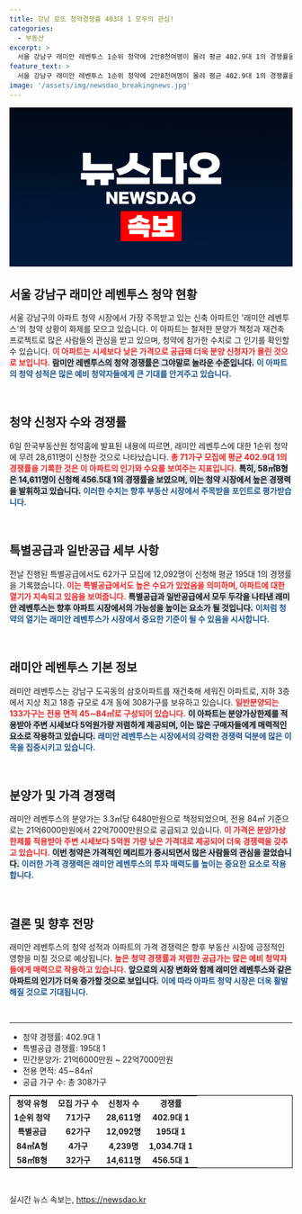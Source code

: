 ```yaml
---
title: 강남 로또 청약경쟁률 403대 1 모두의 관심!
categories:
  - 부동산
excerpt: >
  서울 강남구 래미안 레벤투스 1순위 청약에 2만8천여명이 몰려 평균 402.9대 1의 경쟁률을 기록했다. 5억원 이상 저렴한 가격으로 뜨거운 관심을 받고 있는 이 아파트의 특별공급도 폭발적인 반응을 보였다.
feature_text: >
  서울 강남구 래미안 레벤투스 1순위 청약에 2만8천여명이 몰려 평균 402.9대 1의 경쟁률을 기록했다. 5억원 이상 저렴한 가격으로 뜨거운 관심을 받고 있는 이 아파트의 특별공급도 폭발적인 반응을 보였다.
image: '/assets/img/newsdao_breakingnews.jpg'
---
```


<p><img src="/assets/img/newsdao_breakingnews.jpg" alt="ontimetimes 속보" /></p>

<h2 data-ke-size="size26">서울 강남구 래미안 레벤투스 청약 현황</h2>

<p data-ke-size="size16">서울 강남구의 아파트 청약 시장에서 가장 주목받고 있는 신축 아파트인 '래미안 레벤투스'의 청약 상황이 화제를 모으고 있습니다. 이 아파트는 철저한 분양가 책정과 재건축 프로젝트로 많은 사람들의 관심을 받고 있으며, 청약에 참가한 수치로 그 인기를 확인할 수 있습니다. <b><span style="color: #ee2323;">이 아파트는 시세보다 낮은 가격으로 공급돼 더욱 분양 신청자가 몰린 것으로 보입니다.</span></b> <b><span style="background-color: #21538527;">람미안 레벤투스의 청약 경쟁률은 그야말로 놀라운 수준입니다.</span></b> <b><span style="color: #1a5490;">이 아파트의 청약 성적은 많은 예비 청약자들에게 큰 기대를 안겨주고 있습니다.</span></b></p>

<p data-ke-size="size16">&nbsp;</p>

<h2>청약 신청자 수와 경쟁률</h2>

<p data-ke-size="size16">6일 한국부동산원 청약홈에 발표된 내용에 따르면, 래미안 레벤투스에 대한 1순위 청약에 무려 28,611명이 신청한 것으로 나타났습니다. <b><span style="color: #ee2323;">총 71가구 모집에 평균 402.9대 1의 경쟁률을 기록한 것은 이 아파트의 인기와 수요를 보여주는 지표입니다.</span></b> <b><span style="background-color: #21538527;">특히, 58㎡B형은 14,611명이 신청해 456.5대 1의 경쟁률을 보였으며, 이는 청약 시장에서 높은 경쟁력을 발휘하고 있습니다.</span></b> <b><span style="color: #1a5490;">이러한 수치는 향후 부동산 시장에서 주목받을 포인트로 평가받습니다.</span></b></p>

<p data-ke-size="size16">&nbsp;</p>

<h2>특별공급과 일반공급 세부 사항</h2>

<p data-ke-size="size16">전날 진행된 특별공급에서도 62가구 모집에 12,092명이 신청해 평균 195대 1의 경쟁률을 기록했습니다. <b><span style="color: #ee2323;">이는 특별공급에서도 높은 수요가 있었음을 의미하며, 아파트에 대한 열기가 지속되고 있음을 보여줍니다.</span></b> <b><span style="background-color: #21538527;">특별공급과 일반공급에서 모두 두각을 나타낸 래미안 레벤투스는 향후 아파트 시장에서의 가능성을 높이는 요소가 될 것입니다.</span></b> <b><span style="color: #1a5490;">이처럼 청약의 열기는 래미안 레벤투스가 시장에서 중요한 기준이 될 수 있음을 시사합니다.</span></b></p>

<p data-ke-size="size16">&nbsp;</p>

<h2>래미안 레벤투스 기본 정보</h2>

<p data-ke-size="size16">래미안 레벤투스는 강남구 도곡동의 삼호아파트를 재건축해 세워진 아파트로, 지하 3층에서 지상 최고 18층 규모로 4개 동에 308가구를 보유하고 있습니다. <b><span style="color: #ee2323;">일반분양되는 133가구는 전용 면적 45∼84㎡로 구성되어 있습니다.</span></b> <b><span style="background-color: #21538527;">이 아파트는 분양가상한제를 적용받아 주변 시세보다 5억원가량 저렴하게 제공되며, 이는 많은 구매자들에게 매력적인 요소로 작용하고 있습니다.</span></b> <b><span style="color: #1a5490;">래미안 레벤투스는 시장에서의 강력한 경쟁력 덕분에 많은 이목을 집중시키고 있습니다.</span></b></p>

<p data-ke-size="size16">&nbsp;</p>

<h2>분양가 및 가격 경쟁력</h2>

<p data-ke-size="size16">래미안 레벤투스의 분양가는 3.3㎡당 6480만원으로 책정되었으며, 전용 84㎡ 기준으로는 21억6000만원에서 22억7000만원으로 공급되고 있습니다. <b><span style="color: #ee2323;">이 가격은 분양가상한제를 적용받아 주변 시세보다 5억원 가량 낮은 가격대로 제공되어 더욱 경쟁력을 갖추고 있습니다.</span></b> <b><span style="background-color: #21538527;">이번 청약은 가격적인 메리트가 중시되면서 많은 사람들의 관심을 끌었습니다.</span></b> <b><span style="color: #1a5490;">이러한 가격 경쟁력은 래미안 레벤투스의 투자 매력도를 높이는 중요한 요소로 작용합니다.</span></b></p>

<p data-ke-size="size16">&nbsp;</p>

<h2>결론 및 향후 전망</h2>

<p data-ke-size="size16">래미안 레벤투스의 청약 성적과 아파트의 가격 경쟁력은 향후 부동산 시장에 긍정적인 영향을 미칠 것으로 예상됩니다. <b><span style="color: #ee2323;">높은 청약 경쟁률과 저렴한 공급가는 많은 예비 청약자들에게 매력으로 작용하고 있습니다.</span></b> <b><span style="background-color: #21538527;">앞으로의 시장 변화와 함께 래미안 레벤투스와 같은 아파트의 인기가 더욱 증가할 것으로 보입니다.</span></b> <b><span style="color: #1a5490;">이에 따라 아파트 청약 시장은 더욱 활발해질 것으로 기대됩니다.</span></b></p>

<p data-ke-size="size16">&nbsp;</p>

<hr />

<ul>
    <li>청약 경쟁률: 402.9대 1</li>
    <li>특별공급 경쟁률: 195대 1</li>
    <li>민간분양가: 21억6000만원 ~ 22억7000만원</li>
    <li>전용 면적: 45∼84㎡</li>
    <li>공급 가구 수: 총 308가구</li>
</ul>

<table style="width: 100%; border-collapse: collapse; border: 1px solid black;">
    <tr>
        <td style="text-align: center; height: 17px;"><b>청약 유형</b></td>
        <td style="text-align: center; height: 17px;"><b>모집 가구 수</b></td>
        <td style="text-align: center; height: 17px;"><b>신청자 수</b></td>
        <td style="text-align: center; height: 17px;"><b>경쟁률</b></td>
    </tr>
    <tr>
        <td style="text-align: center; height: 17px;"><b>1순위 청약</b></td>
        <td style="text-align: center; height: 17px;"><b>71가구</b></td>
        <td style="text-align: center; height: 17px;"><b>28,611명</b></td>
        <td style="text-align: center; height: 17px;"><b>402.9대 1</b></td>
    </tr>
    <tr>
        <td style="text-align: center; height: 17px;"><b>특별공급</b></td>
        <td style="text-align: center; height: 17px;"><b>62가구</b></td>
        <td style="text-align: center; height: 17px;"><b>12,092명</b></td>
        <td style="text-align: center; height: 17px;"><b>195대 1</b></td>
    </tr>
    <tr>
        <td style="text-align: center; height: 17px;"><b>84㎡A형</b></td>
        <td style="text-align: center; height: 17px;"><b>4가구</b></td>
        <td style="text-align: center; height: 17px;"><b>4,239명</b></td>
        <td style="text-align: center; height: 17px;"><b>1,034.7대 1</b></td>
    </tr>
    <tr>
        <td style="text-align: center; height: 17px;"><b>58㎡B형</b></td>
        <td style="text-align: center; height: 17px;"><b>32가구</b></td>
        <td style="text-align: center; height: 17px;"><b>14,611명</b></td>
        <td style="text-align: center; height: 17px;"><b>456.5대 1</b></td>
    </tr>
</table>

<p data-ke-size="size16">&nbsp;</p>
실시간 뉴스 속보는, <a href="https://newsdao.kr" rel="dofollow">https://newsdao.kr</a>


